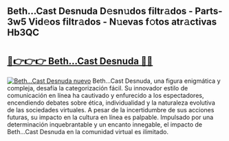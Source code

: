 ## Beth...Cast Desnuda D𝚎sn𝚞dos filtr𝚊dos - Parts-3w5 Vid𝚎os filtr𝚊dos - N𝚞evas f𝚘tos atr𝚊ctivas Hb3QC

# <h2><a href="http://mbcs3f7.tromn.icu/?c=Beth...Cast+Desnuda">🔗👉👉👉 Beth...Cast Desnuda 🔗🔗</a></h2>

[![Beth...Cast Desnuda nuevo](https://i.imgur.com/pEAQMta.gif)](http://mbcs3f7.tromn.icu/?c=Beth...Cast+Desnuda)
Beth...Cast Desnuda, una figura enigmática y compleja, desafía la categorización fácil. Su innovador estilo de comunicación en línea ha cautivado y enfurecido a los espectadores, encendiendo debates sobre ética, individualidad y la naturaleza evolutiva de las sociedades virtuales. A pesar de la incertidumbre de sus acciones futuras, su impacto en la cultura en línea es palpable. Impulsado por una determinación inquebrantable y un encanto innegable, el impacto de Beth...Cast Desnuda en la comunidad virtual es ilimitado.
